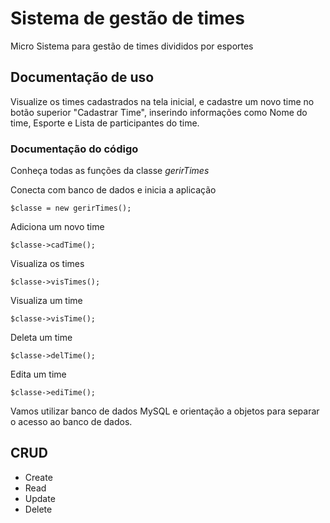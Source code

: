 # Sistema de gestão de times
Micro Sistema para gestão de times divididos por esportes

## Documentação de uso
Visualize os times cadastrados na tela inicial, e cadastre um novo time no botão superior "Cadastrar Time", inserindo informações como Nome do time, Esporte e Lista de participantes do time.

### Documentação do código
Conheça todas as funções da classe _gerirTimes_

Conecta com banco de dados e inicia a aplicação

	$classe = new gerirTimes();

Adiciona um novo time

	$classe->cadTime();

Visualiza os times

	$classe->visTimes();

Visualiza um time

	$classe->visTime();

Deleta um time

	$classe->delTime();

Edita um time

	$classe->ediTime();


Vamos utilizar banco de dados MySQL e orientação a objetos para separar o acesso ao banco de dados.

## CRUD

* Create
* Read
* Update
* Delete